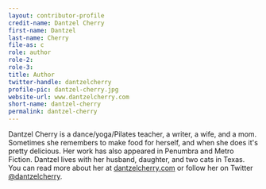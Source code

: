 ```yaml
---
layout: contributor-profile
credit-name: Dantzel Cherry
first-name: Dantzel
last-name: Cherry
file-as: c
role: author
role-2:
role-3:
title: Author
twitter-handle: dantzelcherry
profile-pic: dantzel-cherry.jpg
website-url: www.dantzelcherry.com
short-name: dantzel-cherry
permalink: dantzel-cherry
---
```

Dantzel Cherry is a dance/yoga/Pilates teacher, a writer, a wife, and a mom. Sometimes she remembers to make food for herself, and when she does it's pretty delicious. Her work has also appeared in Penumbra and Metro Fiction. Dantzel lives with her husband, daughter, and two cats in Texas. You can read more about her at [dantzelcherry.com](http://www.dantzelcherry.com) or follow her on Twitter [@dantzelcherry](http://www.twitter.com/dantzelcherry).
